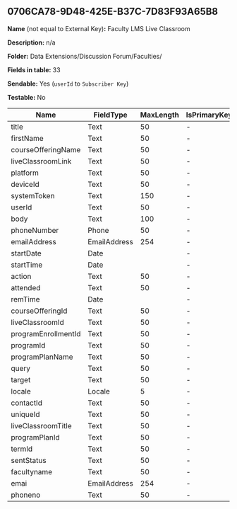 ## 0706CA78-9D48-425E-B37C-7D83F93A65B8

**Name** (not equal to External Key)**:** Faculty LMS Live Classroom

**Description:** n/a

**Folder:** Data Extensions/Discussion Forum/Faculties/

**Fields in table:** 33

**Sendable:** Yes (`userId` to `Subscriber Key`)

**Testable:** No

| Name | FieldType | MaxLength | IsPrimaryKey | IsNullable | DefaultValue |
| --- | --- | --- | --- | --- | --- |
| title | Text | 50 | - | + |  |
| firstName | Text | 50 | - | + |  |
| courseOfferingName | Text | 50 | - | + |  |
| liveClassroomLink | Text | 50 | - | + |  |
| platform | Text | 50 | - | + |  |
| deviceId | Text | 50 | - | + |  |
| systemToken | Text | 150 | - | + |  |
| userId | Text | 50 | - | + |  |
| body | Text | 100 | - | + |  |
| phoneNumber | Phone | 50 | - | + |  |
| emailAddress | EmailAddress | 254 | - | + |  |
| startDate | Date |  | - | + |  |
| startTime | Date |  | - | + |  |
| action | Text | 50 | - | + |  |
| attended | Text | 50 | - | + | False |
| remTime | Date |  | - | + |  |
| courseOfferingId | Text | 50 | - | + |  |
| liveClassroomId | Text | 50 | - | + |  |
| programEnrollmentId | Text | 50 | - | + |  |
| programId | Text | 50 | - | + |  |
| programPlanName | Text | 50 | - | + |  |
| query | Text | 50 | - | + |  |
| target | Text | 50 | - | + |  |
| locale | Locale | 5 | - | + |  |
| contactId | Text | 50 | - | + |  |
| uniqueId | Text | 50 | - | + |  |
| liveClassroomTitle | Text | 50 | - | + |  |
| programPlanId | Text | 50 | - | + |  |
| termId | Text | 50 | - | + |  |
| sentStatus | Text | 50 | - | + |  |
| facultyname | Text | 50 | - | - |  |
| emai | EmailAddress | 254 | - | - |  |
| phoneno | Text | 50 | - | - |  |
